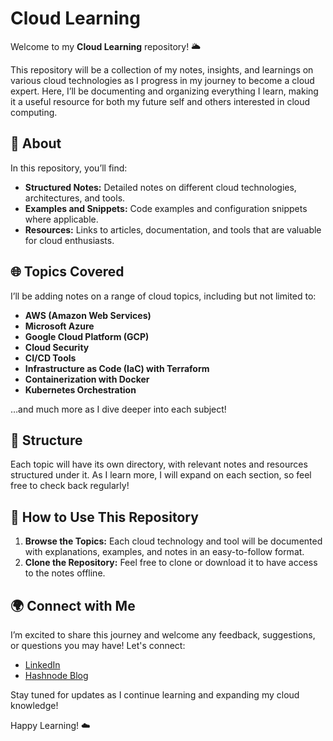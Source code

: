 # Cloud Learning 


Welcome to my **Cloud Learning** repository! 🌥️

This repository will be a collection of my notes, insights, and learnings on various cloud technologies as I progress in my journey to become a cloud expert. Here, I’ll be documenting and organizing everything I learn, making it a useful resource for both my future self and others interested in cloud computing.

## 📘 About

In this repository, you’ll find:

- **Structured Notes:** Detailed notes on different cloud technologies, architectures, and tools.
- **Examples and Snippets:** Code examples and configuration snippets where applicable.
- **Resources:** Links to articles, documentation, and tools that are valuable for cloud enthusiasts.

## 🌐 Topics Covered

I’ll be adding notes on a range of cloud topics, including but not limited to:

- **AWS (Amazon Web Services)**
- **Microsoft Azure**
- **Google Cloud Platform (GCP)**
- **Cloud Security**
- **CI/CD Tools**
- **Infrastructure as Code (IaC) with Terraform**
- **Containerization with Docker**
- **Kubernetes Orchestration**

…and much more as I dive deeper into each subject!

## 📂 Structure

Each topic will have its own directory, with relevant notes and resources structured under it. As I learn more, I will expand on each section, so feel free to check back regularly!

## 🚀 How to Use This Repository

1. **Browse the Topics:** Each cloud technology and tool will be documented with explanations, examples, and notes in an easy-to-follow format.
2. **Clone the Repository:** Feel free to clone or download it to have access to the notes offline.


## 🌍 Connect with Me

I’m excited to share this journey and welcome any feedback, suggestions, or questions you may have! Let's connect:

- [LinkedIn](https://www.linkedin.com/in/nischal-chudal-a06a63286/)
- [Hashnode Blog](https://chudalnischal.hashnode.dev/)

Stay tuned for updates as I continue learning and expanding my cloud knowledge!

Happy Learning! ☁️
